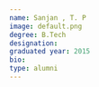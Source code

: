 ```yaml
---
name: Sanjan , T. P
image: default.png
degree: B.Tech
designation:
graduated year: 2015
bio:
type: alumni
---
```

